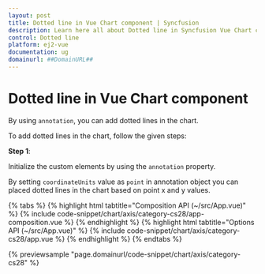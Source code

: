 ```yaml
---
layout: post
title: Dotted line in Vue Chart component | Syncfusion
description: Learn here all about Dotted line in Syncfusion Vue Chart component of Syncfusion Essential JS 2 and more.
control: Dotted line 
platform: ej2-vue
documentation: ug
domainurl: ##DomainURL##
---
```


<!-- markdownlint-disable MD036 -->

# Dotted line in Vue Chart component

By using `annotation`, you can add dotted lines in the chart.

To add dotted lines in the chart, follow the given steps:

**Step 1**:

Initialize the custom elements by using the `annotation` property.

By setting `coordinateUnits` value as `point` in annotation object you can placed dotted lines in the chart based on point x and y values.

{% tabs %}
{% highlight html tabtitle="Composition API (~/src/App.vue)" %}
{% include code-snippet/chart/axis/category-cs28/app-composition.vue %}
{% endhighlight %}
{% highlight html tabtitle="Options API (~/src/App.vue)" %}
{% include code-snippet/chart/axis/category-cs28/app.vue %}
{% endhighlight %}
{% endtabs %}
        
{% previewsample "page.domainurl/code-snippet/chart/axis/category-cs28" %}